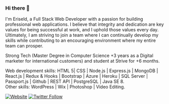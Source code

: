 ### Hi there 👋
 I'm Eriseld, a Full Stack Web Developer with a passion for building professional web applications. I believe that integrity and dedication are key values for being successful at work, and I uphold those values every day. Ultimately, I am striving to join a team where I can continually develop my skills while contributing to an encouraging environment where my entire team can prosper.

Strong Tech (Master Degree in Computer Science +3 years as a Digital marketer for international customers) and student at Strive for +6 months.

Web development skills:
HTML 5| CSS | Node.js | Express.js | MongoDB | React.js | Redux & Hooks | Bootstrap | Azure | Heroku | SQL Server | Passport.js | Github | REST API | PostgreSQL | Java SE 8.
<br/>
Other skills:
WordPress | Wix | Photoshop | Video Editing.


[![Website](https://img.shields.io/website?label=eriseld-portfolio.herokuapp.com&style=for-the-badge&url=https%3A%2F%2Feriseld-portfolio.herokuapp.com)](https://eriseld-portfolio.herokuapp.com/)
[![Twitter Follow](https://img.shields.io/twitter/follow/codeSTACKr?color=1DA1F2&logo=twitter&style=for-the-badge)](https://twitter.com/intent/follow?original_referer=https%3A%2F%2Fgithub.com%2FcodeSTACKr&screen_name=codeSTACKr)

<!--
**eriseld181/eriseld181** is a ✨ _special_ ✨ repository because its `README.md` (this file) appears on your GitHub profile.

Here are some ideas to get you started:

- 🔭 I’m currently working on ...
- 🌱 I’m currently learning ...
- 👯 I’m looking to collaborate on ...
- 🤔 I’m looking for help with ...
- 💬 Ask me about ...
- 📫 How to reach me: ...
- 😄 Pronouns: ...
- ⚡ Fun fact: ...
-->
